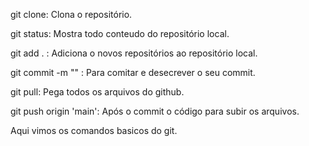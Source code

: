 git clone: Clona o repositório.

git status: Mostra todo conteudo do repositório local.

git add . : Adiciona o novos repositórios ao repositório local.

git commit -m "" : Para comitar e desecrever o seu commit.

git pull: Pega todos os arquivos do github.

git push origin 'main': Após o commit o código para subir os arquivos.

Aqui vimos os comandos basicos do git.
